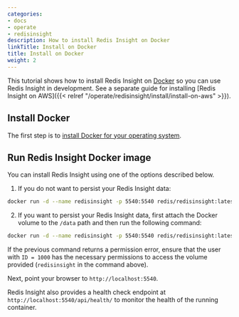 ```yaml
---
categories:
- docs
- operate
- redisinsight
description: How to install Redis Insight on Docker
linkTitle: Install on Docker
title: Install on Docker
weight: 2
---
```

This tutorial shows how to install Redis Insight on [Docker](https://www.docker.com/) so you can use Redis Insight in development.
See a separate guide for installing [Redis Insight on AWS]({{< relref "/operate/redisinsight/install/install-on-aws" >}}).

## Install Docker

The first step is to [install Docker for your operating system](https://docs.docker.com/install/). 

## Run Redis Insight Docker image

You can install Redis Insight using one of the options described below.

1. If you do not want to persist your Redis Insight data:

```bash
docker run -d --name redisinsight -p 5540:5540 redis/redisinsight:latest
```
2. If you want to persist your Redis Insight data, first attach the Docker volume to the `/data` path and then run the following command:

```bash
docker run -d --name redisinsight -p 5540:5540 redis/redisinsight:latest -v redisinsight:/data
```

If the previous command returns a permission error, ensure that the user with `ID = 1000` has the necessary permissions to access the volume provided (`redisinsight` in the command above).

Next, point your browser to `http://localhost:5540`.

Redis Insight also provides a health check endpoint at `http://localhost:5540/api/health/` to monitor the health of the running container.
